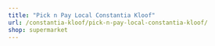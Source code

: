 ```yaml
---
title: "Pick n Pay Local Constantia Kloof"
url: /constantia-kloof/pick-n-pay-local-constantia-kloof/
shop: supermarket
---
```


